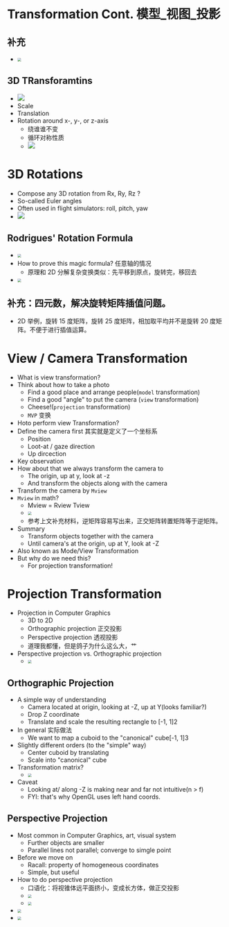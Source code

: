 # Transformation Cont. 模型_视图_投影

## 补充
* <img src="Media/变换_模型_视图_投影/2020-09-23-23-33-53.png" style="zoom:50%;" />

## 3D TRansforamtins
* ![](Media/变换_模型_视图_投影/2021-01-31-01-40-01.png)
* Scale
* Translation
* Rotation around x-, y-, or z-axis
  * 绕谁谁不变
  * 循环对称性质
  * ![](Media/变换_模型_视图_投影/2021-01-31-01-28-47.png)

# 3D Rotations
* Compose any 3D rotation from Rx, Ry, Rz ?
* So-called Euler angles
* Often used in flight simulators: roll, pitch, yaw 
* ![](Media/变换_模型_视图_投影/2021-01-31-01-29-37.png)

## Rodrigues' Rotation Formula
* <img src="Media/变换_模型_视图_投影/2020-09-23-23-35-32.png" style="zoom:50%;" />
* How to prove this magic formula? 任意轴的情况
  * 原理和 2D 分解复杂变换类似：先平移到原点，旋转完，移回去
* <img src="Media/变换_模型_视图_投影/2020-09-23-23-35-18.png" style="zoom:50%;" />

## 补充：四元数，解决旋转矩阵插值问题。
* 2D 举例，旋转 15 度矩阵，旋转 25 度矩阵，相加取平均并不是旋转 20 度矩阵。不便于进行插值运算。

# View / Camera Transformation
* What is view transformation?
* Think about how to take a photo
  * Find a good place and arrange people(`model` transformation)
  * Find a good "angle" to put the camera (`view` transformation)
  * Cheese!(`projection` transformation)
  * `MVP` 变换
* Hoto perform view Transformation?
* Define the camera first 其实就是定义了一个坐标系
  * Position
  * Loot-at / gaze direction
  * Up dircection
* Key observation
* How about that we always transform the camera to 
  * The origin, up at y, look at -z
  * And transform the objects along with the camera
* Transform the camera by `Mview`
* `Mview` in math?
  * Mview = Rview Tview
  * <img src="Media/变换_模型_视图_投影/2020-09-23-23-56-31.png" style="zoom:50%;" />
  * 参考上文补充材料，逆矩阵容易写出来，正交矩阵转置矩阵等于逆矩阵。
* Summary
  * Transform objects together with the camera
  * Until camera's at the origin, up at Y, look at -Z
* Also known as Mode/View Transformation
* But why do we need this?
  * For projection transformation!

# Projection Transformation
* Projection in Computer Graphics
  * 3D to 2D
  * Orthographic projection 正交投影
  * Perspective projection 透视投影
  * 道理我都懂，但是鸽子为什么这么大，艹
* Perspective projection vs. Orthographic projection
  * <img src="Media/变换_模型_视图_投影/2020-09-24-00-18-32.png" style="zoom:50%;" />

## Orthographic Projection
* A simple way of understanding
  * Camera located at origin, looking at -Z, up at Y(looks familiar?)
  * Drop Z coordinate
  * Translate and scale the resulting rectangle to [-1, 1]2
* In general 实际做法
  * We want to map a cuboid to the "canonical" cube[-1, 1]3
* Slightly different orders (to the "simple" way)
  * Center cuboid by translating
  * Scale into "canonical" cube
* Transformation matrix?
  * <img src="Media/变换_模型_视图_投影/2020-09-24-00-25-54.png" style="zoom:50%;" />
* Caveat
  * Looking at/ along -Z is making near and far not intuitive(n > f)
  * FYI: that's why OpenGL uses left hand coords.

## Perspective Projection
* Most common in Computer Graphics, art, visual system
  * Further objects are smaller
  * Parallel lines not parallel; converge to simgle point
* Before we move on
  * Racall: property of homogeneous coordinates
  * Simple, but useful
* How to do perspective projection
  * 口语化：将视锥体远平面挤小，变成长方体，做正交投影
  * <img src="Media/变换_模型_视图_投影/2020-09-24-00-36-29.png" style="zoom:50%;" />
  * <img src="Media/变换_模型_视图_投影/2020-09-26-22-57-04.png" style="zoom:50%;" />
* <img src="Media/变换_模型_视图_投影/2020-09-26-22-30-41.png" style="zoom:50%;" />
* <img src="Media/变换_模型_视图_投影/2020-09-24-00-54-34.png" style="zoom:50%;" />